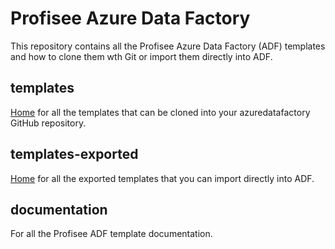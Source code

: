 # **<span class="underline">Profisee Azure Data Factory</span>**

This repository contains all the Profisee Azure Data Factory (ADF) templates and how to clone them wth Git or import them directly into ADF.

## templates

[Home](https://github.com/profiseedev/azuredatafactory/tree/master/templates) for all the templates that can be cloned into your azuredatafactory GitHub repository.

## templates-exported

[Home](https://github.com/profiseedev/azuredatafactory/tree/master/templates-exported) for all the exported templates that you can import directly into ADF.

## documentation

For all the Profisee ADF template documentation.
